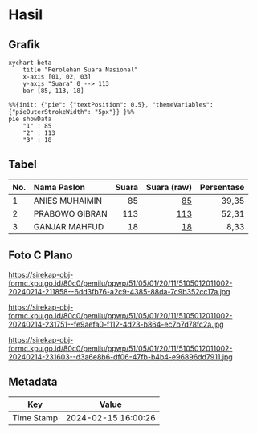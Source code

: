 # Hasil

## Grafik

```mermaid
xychart-beta
    title "Perolehan Suara Nasional"
    x-axis [01, 02, 03]
    y-axis "Suara" 0 --> 113
    bar [85, 113, 18]
```

```mermaid
%%{init: {"pie": {"textPosition": 0.5}, "themeVariables": {"pieOuterStrokeWidth": "5px"}} }%%
pie showData
    "1" : 85
    "2" : 113
    "3" : 18
```

## Tabel

| No. | Nama Paslon    | Suara | Suara (raw) | Persentase |
|:--- |:-------------- | -----:| -----------:| ----------:|
| 1   | ANIES MUHAIMIN | 85    | [85][p-1]   | 39,35      |
| 2   | PRABOWO GIBRAN | 113   | [113][p-2]  | 52,31      |
| 3   | GANJAR MAHFUD  | 18    | [18][p-3]   | 8,33       |


[p-1]: https://github.com/gigit-pemilu/pemilu-2024/blob/main/pilpres/hitung-suara/sub/51-bali/sub/05-klungkung/sub/01-nusa-penida/sub/2011-kampung-toyapakeh/sub/002-tps/sub/paslon-1.txt
[p-2]: https://github.com/gigit-pemilu/pemilu-2024/blob/main/pilpres/hitung-suara/sub/51-bali/sub/05-klungkung/sub/01-nusa-penida/sub/2011-kampung-toyapakeh/sub/002-tps/sub/paslon-2.txt
[p-3]: https://github.com/gigit-pemilu/pemilu-2024/blob/main/pilpres/hitung-suara/sub/51-bali/sub/05-klungkung/sub/01-nusa-penida/sub/2011-kampung-toyapakeh/sub/002-tps/sub/paslon-3.txt

## Foto C Plano

https://sirekap-obj-formc.kpu.go.id/80c0/pemilu/ppwp/51/05/01/20/11/5105012011002-20240214-211858--6dd3fb76-a2c9-4385-88da-7c9b352cc17a.jpg

https://sirekap-obj-formc.kpu.go.id/80c0/pemilu/ppwp/51/05/01/20/11/5105012011002-20240214-231751--fe9aefa0-f112-4d23-b864-ec7b7d78fc2a.jpg

https://sirekap-obj-formc.kpu.go.id/80c0/pemilu/ppwp/51/05/01/20/11/5105012011002-20240214-231603--d3a6e8b6-df06-47fb-b4b4-e96896dd7911.jpg


## Metadata

| Key        | Value               |
| ---------- | ------------------- |
| Time Stamp | 2024-02-15 16:00:26 |



